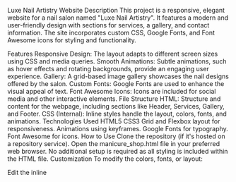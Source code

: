 Luxe Nail Artistry Website
Description
This project is a responsive, elegant website for a nail salon named "Luxe Nail Artistry". It features a modern and user-friendly design with sections for services, a gallery, and contact information. The site incorporates custom CSS, Google Fonts, and Font Awesome icons for styling and functionality.

Features
Responsive Design: The layout adapts to different screen sizes using CSS and media queries.
Smooth Animations: Subtle animations, such as hover effects and rotating backgrounds, provide an engaging user experience.
Gallery: A grid-based image gallery showcases the nail designs offered by the salon.
Custom Fonts: Google Fonts are used to enhance the visual appeal of text.
Font Awesome Icons: Icons are included for social media and other interactive elements.
File Structure
HTML: Structure and content for the webpage, including sections like Header, Services, Gallery, and Footer.
CSS (Internal): Inline styles handle the layout, colors, fonts, and animations.
Technologies Used
HTML5
CSS3
Grid and Flexbox layout for responsiveness.
Animations using keyframes.
Google Fonts for typography.
Font Awesome for icons.
How to Use
Clone the repository (if it's hosted on a repository service).
Open the manicure_shop.html file in your preferred web browser.
No additional setup is required as all styling is included within the HTML file.
Customization
To modify the colors, fonts, or layout:

Edit the inline <style> section inside the <head> of the HTML file.
Colors are defined using CSS variables like --primary-color and --secondary-color.
